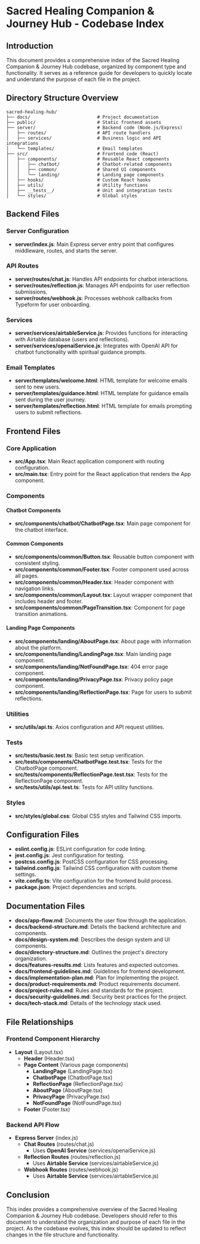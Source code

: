 # Sacred Healing Companion & Journey Hub - Codebase Index

## Introduction
This document provides a comprehensive index of the Sacred Healing Companion & Journey Hub codebase, organized by component type and functionality. It serves as a reference guide for developers to quickly locate and understand the purpose of each file in the project.

## Directory Structure Overview
```
sacred-healing-hub/
├── docs/                         # Project documentation
├── public/                       # Static frontend assets
├── server/                       # Backend code (Node.js/Express)
│   ├── routes/                   # API route handlers
│   ├── services/                 # Business logic and API integrations
│   └── templates/                # Email templates
├── src/                          # Frontend code (React)
│   ├── components/               # Reusable React components
│   │   ├── chatbot/              # Chatbot-related components
│   │   ├── common/               # Shared UI components
│   │   └── landing/              # Landing page components
│   ├── hooks/                    # Custom React hooks
│   ├── utils/                    # Utility functions
│   ├── __tests__/                # Unit and integration tests
│   └── styles/                   # Global styles
```

## Backend Files

### Server Configuration
- **server/index.js**: Main Express server entry point that configures middleware, routes, and starts the server.

### API Routes
- **server/routes/chat.js**: Handles API endpoints for chatbot interactions.
- **server/routes/reflection.js**: Manages API endpoints for user reflection submissions.
- **server/routes/webhook.js**: Processes webhook callbacks from Typeform for user onboarding.

### Services
- **server/services/airtableService.js**: Provides functions for interacting with Airtable database (users and reflections).
- **server/services/openaiService.js**: Integrates with OpenAI API for chatbot functionality with spiritual guidance prompts.

### Email Templates
- **server/templates/welcome.html**: HTML template for welcome emails sent to new users.
- **server/templates/guidance.html**: HTML template for guidance emails sent during the user journey.
- **server/templates/reflection.html**: HTML template for emails prompting users to submit reflections.

## Frontend Files

### Core Application
- **src/App.tsx**: Main React application component with routing configuration.
- **src/main.tsx**: Entry point for the React application that renders the App component.

### Components

#### Chatbot Components
- **src/components/chatbot/ChatbotPage.tsx**: Main page component for the chatbot interface.

#### Common Components
- **src/components/common/Button.tsx**: Reusable button component with consistent styling.
- **src/components/common/Footer.tsx**: Footer component used across all pages.
- **src/components/common/Header.tsx**: Header component with navigation links.
- **src/components/common/Layout.tsx**: Layout wrapper component that includes header and footer.
- **src/components/common/PageTransition.tsx**: Component for page transition animations.

#### Landing Page Components
- **src/components/landing/AboutPage.tsx**: About page with information about the platform.
- **src/components/landing/LandingPage.tsx**: Main landing page component.
- **src/components/landing/NotFoundPage.tsx**: 404 error page component.
- **src/components/landing/PrivacyPage.tsx**: Privacy policy page component.
- **src/components/landing/ReflectionPage.tsx**: Page for users to submit reflections.

### Utilities
- **src/utils/api.ts**: Axios configuration and API request utilities.

### Tests
- **src/__tests__/basic.test.ts**: Basic test setup verification.
- **src/__tests__/components/ChatbotPage.test.tsx**: Tests for the ChatbotPage component.
- **src/__tests__/components/ReflectionPage.test.tsx**: Tests for the ReflectionPage component.
- **src/__tests__/utils/api.test.ts**: Tests for API utility functions.

### Styles
- **src/styles/global.css**: Global CSS styles and Tailwind CSS imports.

## Configuration Files
- **eslint.config.js**: ESLint configuration for code linting.
- **jest.config.js**: Jest configuration for testing.
- **postcss.config.js**: PostCSS configuration for CSS processing.
- **tailwind.config.js**: Tailwind CSS configuration with custom theme settings.
- **vite.config.ts**: Vite configuration for the frontend build process.
- **package.json**: Project dependencies and scripts.

## Documentation Files
- **docs/app-flow.md**: Documents the user flow through the application.
- **docs/backend-structure.md**: Details the backend architecture and components.
- **docs/design-system.md**: Describes the design system and UI components.
- **docs/directory-structure.md**: Outlines the project's directory organization.
- **docs/features-results.md**: Lists features and expected outcomes.
- **docs/frontend-guidelines.md**: Guidelines for frontend development.
- **docs/implementation-plan.md**: Plan for implementing the project.
- **docs/product-requirements.md**: Product requirements document.
- **docs/project-rules.md**: Rules and standards for the project.
- **docs/security-guidelines.md**: Security best practices for the project.
- **docs/tech-stack.md**: Details of the technology stack used.

## File Relationships

### Frontend Component Hierarchy
- **Layout** (Layout.tsx)
  - **Header** (Header.tsx)
  - **Page Content** (Various page components)
    - **LandingPage** (LandingPage.tsx)
    - **ChatbotPage** (ChatbotPage.tsx)
    - **ReflectionPage** (ReflectionPage.tsx)
    - **AboutPage** (AboutPage.tsx)
    - **PrivacyPage** (PrivacyPage.tsx)
    - **NotFoundPage** (NotFoundPage.tsx)
  - **Footer** (Footer.tsx)

### Backend API Flow
- **Express Server** (index.js)
  - **Chat Routes** (routes/chat.js)
    - Uses **OpenAI Service** (services/openaiService.js)
  - **Reflection Routes** (routes/reflection.js)
    - Uses **Airtable Service** (services/airtableService.js)
  - **Webhook Routes** (routes/webhook.js)
    - Uses **Airtable Service** (services/airtableService.js)

## Conclusion
This index provides a comprehensive overview of the Sacred Healing Companion & Journey Hub codebase. Developers should refer to this document to understand the organization and purpose of each file in the project. As the codebase evolves, this index should be updated to reflect changes in the file structure and functionality.
